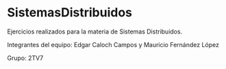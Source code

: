 # SistemasDistribuidos
Ejercicios realizados para la materia de Sistemas Distribuidos.

Integrantes del equipo:
Edgar Caloch Campos y Mauricio Fernández López

Grupo: 2TV7
